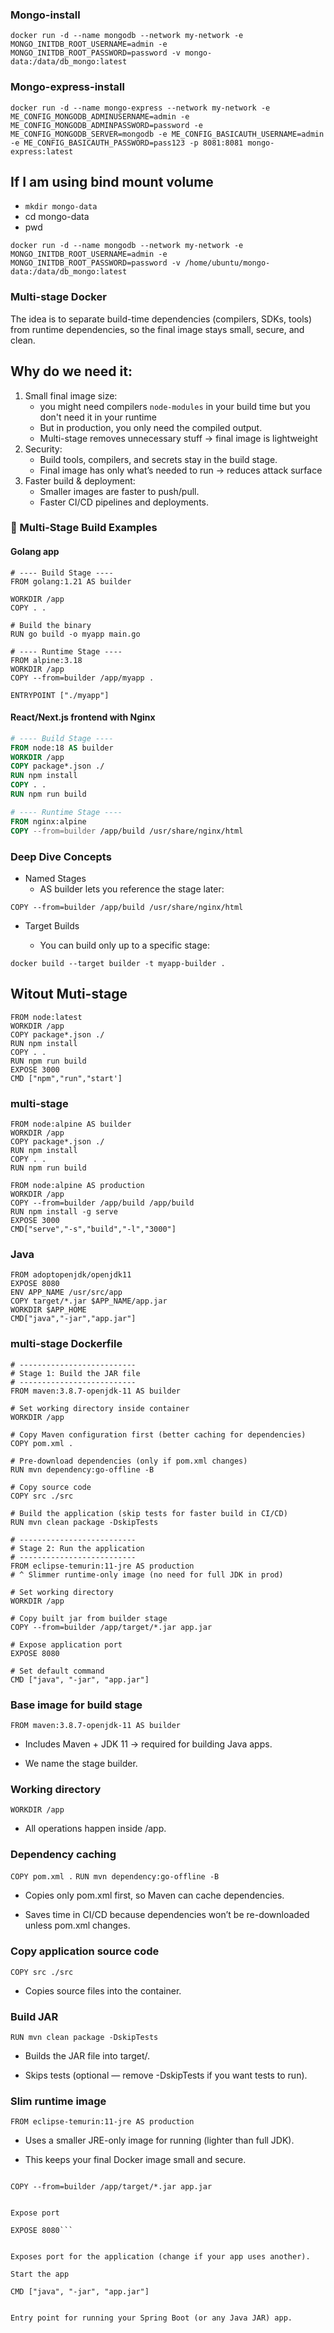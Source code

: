 ### Mongo-install 
```
docker run -d --name mongodb --network my-network -e MONGO_INITDB_ROOT_USERNAME=admin -e MONGO_INITDB_ROOT_PASSWORD=password -v mongo-data:/data/db_mongo:latest
```

### Mongo-express-install
```
docker run -d --name mongo-express --network my-network -e ME_CONFIG_MONGODB_ADMINUSERNAME=admin -e ME_CONFIG_MONGODB_ADMINPASSWORD=password -e ME_CONFIG_MONGODB_SERVER=mongodb -e ME_CONFIG_BASICAUTH_USERNAME=admin -e ME_CONFIG_BASICAUTH_PASSWORD=pass123 -p 8081:8081 mongo-express:latest
```

## If I am using bind mount volume 
- `mkdir mongo-data`
- cd  mongo-data
- pwd

```
docker run -d --name mongodb --network my-network -e MONGO_INITDB_ROOT_USERNAME=admin -e MONGO_INITDB_ROOT_PASSWORD=password -v /home/ubuntu/mongo-data:/data/db_mongo:latest
```
### Multi-stage Docker 
The idea is to separate build-time dependencies (compilers, SDKs, tools) from runtime dependencies, so the final image stays small, secure, and clean.
## Why do we need it:
1. Small final image size:
    - you might need compilers `node-modules` in your build time but you don't need it in your runtime
    - But in production, you only need the compiled output.
    - Multi-stage removes unnecessary stuff → final image is lightweight
2. Security:
    - Build tools, compilers, and secrets stay in the build stage.
    - Final image has only what’s needed to run → reduces attack surface
3. Faster build & deployment:
    - Smaller images are faster to push/pull.
    - Faster CI/CD pipelines and deployments.
### 🔹 Multi-Stage Build Examples
#### Golang app
```
# ---- Build Stage ----
FROM golang:1.21 AS builder

WORKDIR /app
COPY . .

# Build the binary
RUN go build -o myapp main.go

# ---- Runtime Stage ----
FROM alpine:3.18
WORKDIR /app
COPY --from=builder /app/myapp .

ENTRYPOINT ["./myapp"]
```
#### React/Next.js frontend with Nginx
```Dockerfile
# ---- Build Stage ----
FROM node:18 AS builder
WORKDIR /app
COPY package*.json ./
RUN npm install
COPY . .
RUN npm run build

# ---- Runtime Stage ----
FROM nginx:alpine
COPY --from=builder /app/build /usr/share/nginx/html
```
### Deep Dive Concepts
- Named Stages
    - AS builder lets you reference the stage later:
```
COPY --from=builder /app/build /usr/share/nginx/html
```
- Target Builds

    - You can build only up to a specific stage:
```
docker build --target builder -t myapp-builder .
```
## Witout Muti-stage
```
FROM node:latest
WORKDIR /app
COPY package*.json ./
RUN npm install 
COPY . .
RUN npm run build 
EXPOSE 3000 
CMD ["npm","run","start'] 
```

### multi-stage
```
FROM node:alpine AS builder
WORKDIR /app
COPY package*.json ./
RUN npm install
COPY . .
RUN npm run build

FROM node:alpine AS production
WORKDIR /app
COPY --from=builder /app/build /app/build
RUN npm install -g serve
EXPOSE 3000
CMD["serve","-s","build","-l","3000"]
```
### Java 
```
FROM adoptopenjdk/openjdk11 
EXPOSE 8080
ENV APP_NAME /usr/src/app
COPY target/*.jar $APP_NAME/app.jar
WORKDIR $APP_HOME
CMD["java","-jar","app.jar"]
```
### multi-stage Dockerfile
```
# --------------------------
# Stage 1: Build the JAR file
# --------------------------
FROM maven:3.8.7-openjdk-11 AS builder

# Set working directory inside container
WORKDIR /app

# Copy Maven configuration first (better caching for dependencies)
COPY pom.xml .

# Pre-download dependencies (only if pom.xml changes)
RUN mvn dependency:go-offline -B

# Copy source code
COPY src ./src

# Build the application (skip tests for faster build in CI/CD)
RUN mvn clean package -DskipTests

# --------------------------
# Stage 2: Run the application
# --------------------------
FROM eclipse-temurin:11-jre AS production
# ^ Slimmer runtime-only image (no need for full JDK in prod)

# Set working directory
WORKDIR /app

# Copy built jar from builder stage
COPY --from=builder /app/target/*.jar app.jar

# Expose application port
EXPOSE 8080

# Set default command
CMD ["java", "-jar", "app.jar"]

```
### Base image for build stage

``FROM maven:3.8.7-openjdk-11 AS builder``


- Includes Maven + JDK 11 → required for building Java apps.

- We name the stage builder.

### Working directory

`WORKDIR /app`


- All operations happen inside /app.

### Dependency caching

`COPY pom.xml .`
`RUN mvn dependency:go-offline -B`


- Copies only pom.xml first, so Maven can cache dependencies.

- Saves time in CI/CD because dependencies won’t be re-downloaded unless pom.xml changes.

### Copy application source code

`COPY src ./src`
- Copies source files into the container.

### Build JAR

`RUN mvn clean package -DskipTests`

- Builds the JAR file into target/.

- Skips tests (optional — remove -DskipTests if you want tests to run).

### Slim runtime image

`FROM eclipse-temurin:11-jre AS production`


- Uses a smaller JRE-only image for running (lighter than full JDK).

- This keeps your final Docker image small and secure.

```Copy built JAR

COPY --from=builder /app/target/*.jar app.jar


Expose port

EXPOSE 8080```


Exposes port for the application (change if your app uses another).

Start the app

CMD ["java", "-jar", "app.jar"]


Entry point for running your Spring Boot (or any Java JAR) app.